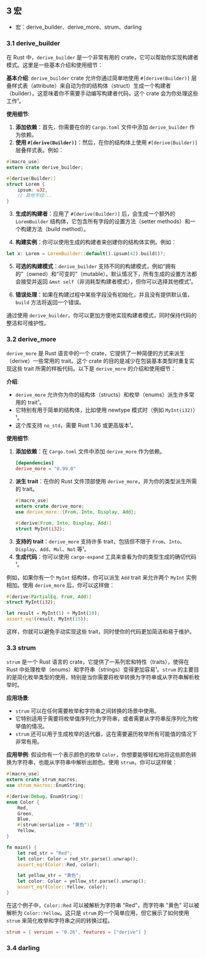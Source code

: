 ## 3 宏
- 宏：derive_builder、derive_more、strum、darling

### 3.1 derive_builder
在 Rust 中，`derive_builder` 是一个非常有用的 crate，它可以帮助你实现构建者模式。这里是一些基本介绍和使用细节：

**基本介绍**:
`derive_builder` crate 允许你通过简单地使用 `#[derive(Builder)]` 层叠样式表（attribute）来自动为你的结构体（struct）生成一个构建者（builder）。这意味着你不需要手动编写构建者代码，这个 crate 会为你处理这些工作¹。

**使用细节**:
1. **添加依赖**：首先，你需要在你的 `Cargo.toml` 文件中添加 `derive_builder` 作为依赖。
2. **使用 `#[derive(Builder)]`**：然后，在你的结构体上使用 `#[derive(Builder)]` 层叠样式表。例如：

```rust
#[macro_use]
extern crate derive_builder;

#[derive(Builder)]
struct Lorem {
    ipsum: u32,
    // 其他字段...
}
```

3. **生成的构建者**：应用了 `#[derive(Builder)]` 后，会生成一个额外的 `LoremBuilder` 结构体，它包含所有字段的设置方法（setter methods）和一个构建方法（build method）。

4. **构建实例**：你可以使用生成的构建者来创建你的结构体实例。例如：

```rust
let x: Lorem = LoremBuilder::default().ipsum(42).build()?;
```

5. **可选的构建模式**：`derive_builder` 支持不同的构建模式，例如“拥有的”（owned）和“可变的”（mutable）。默认情况下，所有生成的设置方法都会接受并返回 `&mut self`（非消耗型构建者模式），但你可以选择其他模式¹。

6. **错误处理**：如果在构建过程中某些字段没有初始化，并且没有提供默认值，`build` 方法将返回一个错误。

通过使用 `derive_builder`，你可以更加方便地实现构建者模式，同时保持代码的整洁和可维护性。

### 3.2 derive_more

`derive_more` 是 Rust 语言中的一个 crate，它提供了一种简便的方式来派生（derive）一些常用的 trait。这个 crate 的目的是减少在包装基本类型时重复实现这些 trait 所需的样板代码。以下是 `derive_more` 的介绍和使用细节：

**介绍**:
- `derive_more` 允许你为你的结构体（structs）和枚举（enums）派生许多常用的 trait¹。
- 它特别有用于简单的结构体，比如使用 newtype 模式时（例如 `MyInt(i32)`）¹。
- 这个库支持 `no_std`，需要 Rust 1.36 或更高版本¹。

**使用细节**:
1. **添加依赖**：在 `Cargo.toml` 文件中添加 `derive_more` 作为依赖。
   ```toml
   [dependencies]
   derive_more = "0.99.0"
   ```
2. **派生 trait**：在你的 Rust 文件顶部使用 `derive_more`，并为你的类型派生所需的 trait。
   ```rust
   #[macro_use]
   extern crate derive_more;
   use derive_more::{From, Into, Display, Add};

   #[derive(From, Into, Display, Add)]
   struct MyInt(i32);
   ```
3. **支持的 trait**：`derive_more` 支持许多 trait，包括但不限于 `From`、`Into`、`Display`、`Add`、`Mul`、`Not` 等¹。
4. **生成代码**：你可以使用 `cargo-expand` 工具来查看为你的类型生成的确切代码¹。

例如，如果你有一个 `MyInt` 结构体，你可以派生 `Add` trait 来允许两个 `MyInt` 实例相加。使用 `derive_more` 后，你可以这样做：

```rust
#[derive(PartialEq, From, Add)]
struct MyInt(i32);

let result = MyInt(5) + MyInt(10);
assert_eq!(result, MyInt(15));
```

这样，你就可以避免手动实现这些 trait，同时使你的代码更加简洁和易于维护。
### 3.3 strum

`strum` 是一个 Rust 语言的 crate，它提供了一系列宏和特性（traits），使得在 Rust 中处理枚举（enums）和字符串（strings）变得更加容易¹。`strum` 的主要目的是简化枚举类型的使用，特别是当你需要将枚举转换为字符串或从字符串解析枚举时。

**应用场景**:
- `strum` 可以在任何需要枚举和字符串之间转换的场景中使用。
- 它特别适用于需要将枚举值序列化为字符串，或者需要从字符串反序列化为枚举值的情况。
- `strum` 还可以用于生成枚举的迭代器，这在需要遍历枚举所有可能值的情况下非常有用。

**应用举例**:
假设你有一个表示颜色的枚举 `Color`，你想要能够轻松地将这些颜色转换为字符串，也能从字符串中解析出颜色。使用 `strum`，你可以这样做：

```rust
#[macro_use]
extern crate strum_macros;
use strum_macros::EnumString;

#[derive(Debug, EnumString)]
enum Color {
    Red,
    Green,
    Blue,
    #[strum(serialize = "黄色")]
    Yellow,
}

fn main() {
    let red_str = "Red";
    let color: Color = red_str.parse().unwrap();
    assert_eq!(Color::Red, color);

    let yellow_str = "黄色";
    let color: Color = yellow_str.parse().unwrap();
    assert_eq!(Color::Yellow, color);
}
```

在这个例子中，`Color::Red` 可以被解析为字符串 "Red"，而字符串 "黄色" 可以被解析为 `Color::Yellow`。这只是 `strum` 的一个简单应用，但它展示了如何使用 `strum` 来简化枚举和字符串之间的转换过程。

```toml
strum = { version = "0.26", features = ["derive"] }
```

### 3.4 darling
